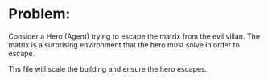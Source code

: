 # Problem: 

Consider a Hero (Agent) trying to escape the matrix from the evil villan. The matrix is a surprising environment that the hero must solve in order to escape.

Ths file will scale the building and ensure the hero escapes. 

